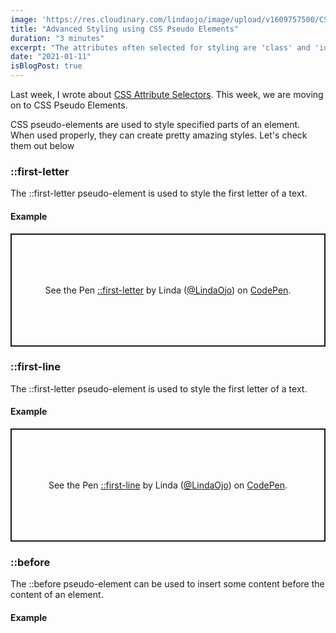 ```yaml
---
image: 'https://res.cloudinary.com/lindaojo/image/upload/v1609757500/CSS_attribute_selectors_yrqhex.png'
title: "Advanced Styling using CSS Pseudo Elements"
duration: "3 minutes"
excerpt: "The attributes often selected for styling are 'class' and 'id' attribute. In this article, I will show you how to target specific elements using other attributes and their specified values..."
date: "2021-01-11"
isBlogPost: true
---
```


Last week, I wrote about <a href="https://www.lindaojo.com/blog/advanced-styling-using-css-attribute-selectors/" target="_blank">CSS Attribute Selectors</a>. This week, we are moving on to CSS Pseudo Elements.

CSS pseudo-elements are used to style specified parts of an element. When used properly, they can create pretty amazing styles. Let's check them out below

<h3>::first-letter</h3>

The ::first-letter pseudo-element is used to style the first letter of a text.

<h4 class="mb-8">Example</h4>

<p class="codepen" data-height="181" data-theme-id="dark" data-default-tab="css,result" data-user="LindaOjo" data-slug-hash="BaLOZME" style="height: 181px; box-sizing: border-box; display: flex; align-items: center; justify-content: center; border: 2px solid; margin: 1em 0; padding: 1em;" data-pen-title="::first-letter">
  <span>See the Pen <a href="https://codepen.io/LindaOjo/pen/BaLOZME">
  ::first-letter</a> by Linda (<a href="https://codepen.io/LindaOjo">@LindaOjo</a>)
  on <a href="https://codepen.io">CodePen</a>.</span>
</p>
<script async src="https://cpwebassets.codepen.io/assets/embed/ei.js"></script>

<h3>::first-line</h3>

The ::first-letter pseudo-element is used to style the first letter of a text.

<h4 class="mb-8">Example</h4>

<p class="codepen" data-height="181" data-theme-id="dark" data-default-tab="css,result" data-user="LindaOjo" data-slug-hash="BaLOdpa" style="height: 181px; box-sizing: border-box; display: flex; align-items: center; justify-content: center; border: 2px solid; margin: 1em 0; padding: 1em;" data-pen-title="::first-line">
  <span>See the Pen <a href="https://codepen.io/LindaOjo/pen/BaLOdpa">
  ::first-line</a> by Linda (<a href="https://codepen.io/LindaOjo">@LindaOjo</a>)
  on <a href="https://codepen.io">CodePen</a>.</span>
</p>
<script async src="https://cpwebassets.codepen.io/assets/embed/ei.js"></script>

<h3>::before</h3>

The ::before pseudo-element can be used to insert some content before the content of an element.

<h4>Example</h4>